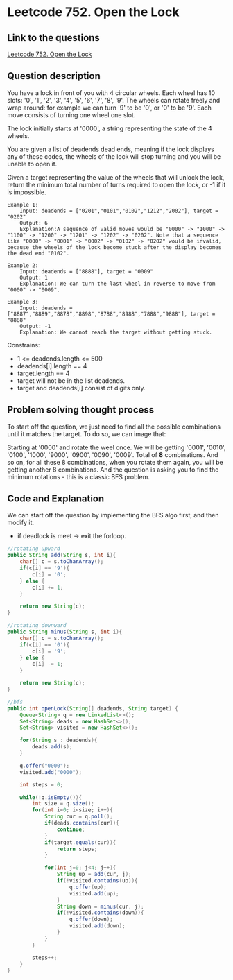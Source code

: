 # Leetcode 752. Open the Lock

## Link to the questions

[Leetcode 752. Open the Lock](https://leetcode.com/problems/open-the-lock/description/)

## Question description

You have a lock in front of you with 4 circular wheels. Each wheel has 10 slots: '0', '1', '2', '3', '4', '5', '6', '7', '8', '9'. The wheels can rotate freely and wrap around: for example we can turn '9' to be '0', or '0' to be '9'. Each move consists of turning one wheel one slot.

The lock initially starts at '0000', a string representing the state of the 4 wheels.

You are given a list of deadends dead ends, meaning if the lock displays any of these codes, the wheels of the lock will stop turning and you will be unable to open it.

Given a target representing the value of the wheels that will unlock the lock, return the minimum total number of turns required to open the lock, or -1 if it is impossible.

```
Example 1:
    Input: deadends = ["0201","0101","0102","1212","2002"], target = "0202"
    Output: 6
    Explanation:A sequence of valid moves would be "0000" -> "1000" -> "1100" -> "1200" -> "1201" -> "1202" -> "0202". Note that a sequence like "0000" -> "0001" -> "0002" -> "0102" -> "0202" would be invalid, because the wheels of the lock become stuck after the display becomes the dead end "0102".

Example 2:
    Input: deadends = ["8888"], target = "0009"
    Output: 1
    Explanation: We can turn the last wheel in reverse to move from "0000" -> "0009".

Example 3:
    Input: deadends = ["8887","8889","8878","8898","8788","8988","7888","9888"], target = "8888"
    Output: -1
    Explanation: We cannot reach the target without getting stuck.
```

Constrains:

- 1 <= deadends.length <= 500
- deadends[i].length == 4
- target.length == 4
- target will not be in the list deadends.
- target and deadends[i] consist of digits only.

## Problem solving thought process

To start off the question, we just need to find all the possible combinations until it matches the target. To do so, we can image that:

Starting at '0000' and rotate the weel once. We will be getting '0001', '0010', '0100', '1000', '9000', '0900', '0090', '0009'. Total of **8** combinations. And so on, for all these 8 combinations, when you rotate them again, you will be getting another 8 combinations. And the question is asking you to find the minimum rotations - this is a classic BFS problem.

## Code and Explanation

We can start off the question by implementing the BFS algo first, and then modify it.

- if deadlock is meet -> exit the forloop.

```java
//rotating upward
public String add(String s, int i){
    char[] c = s.toCharArray();
    if(c[i] == '9'){
        c[i] = '0';
    } else {
        c[i] += 1;
    }

    return new String(c);
}

//rotating downward
public String minus(String s, int i){
    char[] c = s.toCharArray();
    if(c[i] == '0'){
        c[i] = '9';
    } else {
        c[i] -= 1;
    }

    return new String(c);
}

//bfs
public int openLock(String[] deadends, String target) {
    Queue<String> q = new LinkedList<>();
    Set<String> deads = new HashSet<>();
    Set<String> visited = new HashSet<>();

    for(String s : deadends){
        deads.add(s);
    }

    q.offer("0000");
    visited.add("0000");

    int steps = 0;

    while(!q.isEmpty()){
        int size = q.size();
        for(int i=0; i<size; i++){
            String cur = q.poll();
            if(deads.contains(cur)){
                continue;
            }
            if(target.equals(cur)){
                return steps;
            }

            for(int j=0; j<4; j++){
                String up = add(cur, j);
                if(!visited.contains(up)){
                    q.offer(up);
                    visited.add(up);
                }
                String down = minus(cur, j);
                if(!visited.contains(down)){
                    q.offer(down);
                    visited.add(down);
                }
            }
        }

        steps++;
    }
}
```
